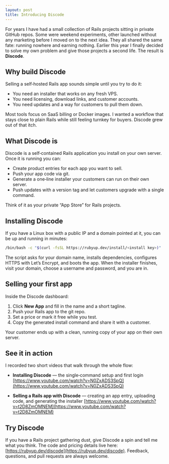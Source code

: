 ```yaml
---
layout: post
title: Introducing Discode
---
```


For years I have had a small collection of Rails projects sitting in private GitHub repos. Some were weekend experiments, other launched without any marketing before I moved on to the next idea. They all shared the same fate: running nowhere and earning nothing. Earlier this year I finally decided to solve my own problem and give those projects a second life. The result is **Discode**.

## Why build Discode

Selling a self‑hosted Rails app sounds simple until you try to do it:

* You need an installer that works on any fresh VPS.
* You need licensing, download links, and customer accounts.
* You need updates and a way for customers to pull them down.

Most tools focus on SaaS billing or Docker images. I wanted a workflow that stays close to plain Rails while still feeling turnkey for buyers. Discode grew out of that itch.

## What Discode is

Discode is a self‑contained Rails application you install on your own server. Once it is running you can:

* Create product entries for each app you want to sell.
* Push your app code via git.
* Generate a one‑line installer your customers can run on their own server.
* Push updates with a version tag and let customers upgrade with a single command.

Think of it as your private “App Store” for Rails projects.

## Installing Discode

If you have a Linux box with a public IP and a domain pointed at it, you can be up and running in minutes:

```bash
/bin/bash -c "$(curl -fsSL https://rubyup.dev/install/<install key>)"
```

The script asks for your domain name, installs dependencies, configures HTTPS with Let’s Encrypt, and boots the app. When the installer finishes, visit your domain, choose a username and password, and you are in.

## Selling your first app

Inside the Discode dashboard:

1. Click **New App** and fill in the name and a short tagline.
2. Push your Rails app to the git repo.
3. Set a price or mark it free while you test.
4. Copy the generated install command and share it with a customer.

Your customer ends up with a clean, running copy of your app on their own server.

## See it in action

I recorded two short videos that walk through the whole flow:

* **Installing Discode** — the single‑command setup and first login
  [https://www.youtube.com/watch?v=N0ZxADS3SpQ](https://www.youtube.com/watch?v=N0ZxADS3SpQ)

* **Selling a Rails app with Discode** — creating an app entry, uploading code, and generating the installer
  [https://www.youtube.com/watch?v=t2D8ZmOMNEM](https://www.youtube.com/watch?v=t2D8ZmOMNEM)

## Try Discode

If you have a Rails project gathering dust, give Discode a spin and tell me what you think. The code and pricing details live here: [https://rubyup.dev/discode](https://rubyup.dev/discode). Feedback, questions, and pull requests are always welcome.
